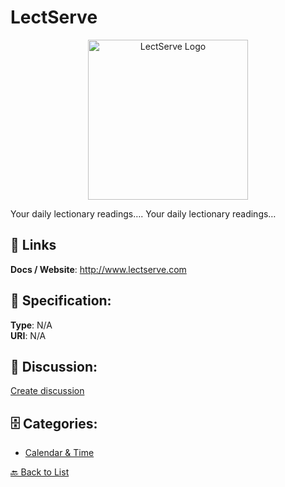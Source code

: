 # LectServe
<p align="center">
    <img width="256" src="https://raw.githubusercontent.com/apis-list/apis-list/main/apis/lectserve/logo_256x256.png" alt="LectServe Logo"/>
</p>

Your daily lectionary readings…. Your daily lectionary readings…

##  🔗 Links
**Docs / Website**: http://www.lectserve.com

## 🧬 Specification:
**Type**: N/A  
**URI**: N/A

## 💬 Discussion:
[Create discussion](https://github.com/apis-list/apis-list/discussions/new)

## 🗄️ Categories:
- [Calendar & Time](https://github.com/apis-list/apis-list#calendar--time)




[🔙 Back to List](https://github.com/apis-list/apis-list)
